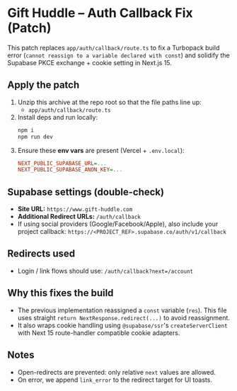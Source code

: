 # Gift Huddle – Auth Callback Fix (Patch)

This patch replaces `app/auth/callback/route.ts` to fix a Turbopack build error
(`cannot reassign to a variable declared with const`) and solidify the Supabase
PKCE exchange + cookie setting in Next.js 15.

## Apply the patch
1. Unzip this archive at the repo root so that the file paths line up:
   - `app/auth/callback/route.ts`
2. Install deps and run locally:
   ```bash
   npm i
   npm run dev
   ```
3. Ensure these **env vars** are present (Vercel + `.env.local`):
   ```ini
   NEXT_PUBLIC_SUPABASE_URL=...
   NEXT_PUBLIC_SUPABASE_ANON_KEY=...
   ```

## Supabase settings (double-check)
- **Site URL:** `https://www.gift-huddle.com`
- **Additional Redirect URLs:** `/auth/callback`
- If using social providers (Google/Facebook/Apple), also include your
  project callback: `https://<PROJECT_REF>.supabase.co/auth/v1/callback`

## Redirects used
- Login / link flows should use: `/auth/callback?next=/account`

## Why this fixes the build
- The previous implementation reassigned a `const` variable (`res`). This file
  uses straight `return NextResponse.redirect(...)` to avoid reassignment.
- It also wraps cookie handling using `@supabase/ssr`'s `createServerClient`
  with Next 15 route-handler compatible cookie adapters.

## Notes
- Open-redirects are prevented: only relative `next` values are allowed.
- On error, we append `link_error` to the redirect target for UI toasts.
